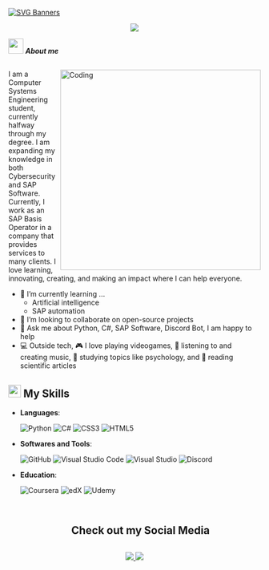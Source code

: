 <!--<h1 align="center"><b>Hi , I'm Anthony Trinidad </b><img src="https://media.giphy.com/media/hvRJCLFzcasrR4ia7z/giphy.gif" width="35"></h1>-->

[![SVG Banners](https://svg-banners.vercel.app/api?type=typeWriter&text1=Hi,%20%20I'm%20Anthony%20Trinidad%20👋&width=1000&height=80)](https://github.com/Akshay090/svg-banners)
<!--  -->
<p align="center">
  <a href="https://github.com/DenverCoder1/readme-typing-svg"><img src="https://readme-typing-svg.herokuapp.com?font=Time+New+Roman&color=%23C8BE25&size=25&center=true&vCenter=true&width=600&height=20&lines=Computer+Systems+Engineer;Cybersecurity;SAP+Software;"></a>
</p>

<img src="https://media.tenor.com/ETKELYMrCUIAAAAM/cat.gif" width="30px">&nbsp;***About me***

##
<img align="right" alt="Coding" width="400" src="https://i.pinimg.com/originals/72/0c/c4/720cc43d757ee638ad5054a05220fafe.gif"/>

I am a Computer Systems Engineering student, currently halfway through my degree. I am expanding my knowledge in both Cybersecurity and SAP Software. Currently, I work as an SAP Basis Operator in a company that provides services to many clients. I love learning, innovating, creating, and making an impact where I can help everyone.
- 🌱 I’m currently learning ...
  - Artificial intelligence
  - SAP automation
- 🔭 I’m looking to collaborate on open-source projects
- 💬 Ask me about Python, C#, SAP Software, Discord Bot, I am happy to help
- 💻 Outside tech, 🎮 I love playing videogames, 🎵  listening to and creating music, 🤍 studying topics like psychology, and 📖 reading scientific articles


## <img src="https://media2.giphy.com/media/QssGEmpkyEOhBCb7e1/giphy.gif?cid=ecf05e47a0n3gi1bfqntqmob8g9aid1oyj2wr3ds3mg700bl&rid=giphy.gif" width ="25"><b> My Skills</b>


<p align="center">

- **Languages**:
    
    ![Python](https://img.shields.io/badge/Python%20-%2314354C.svg?style=for-the-badge&logo=python&logoColor=white)
  	![C#](https://img.shields.io/badge/c%23-%23239120.svg?style=for-the-badge&logo=csharp&logoColor=white)
    ![CSS3](https://img.shields.io/badge/css3-%231572B6.svg?style=for-the-badge&logo=css3&logoColor=white)
    ![HTML5](https://img.shields.io/badge/html5-%23E34F26.svg?style=for-the-badge&logo=html5&logoColor=white)

- **Softwares and Tools**:

    ![GitHub](https://img.shields.io/badge/github-%23121011.svg?style=for-the-badge&logo=github&logoColor=white)
    ![Visual Studio Code](https://img.shields.io/badge/Visual%20Studio%20Code-0078d7.svg?style=for-the-badge&logo=visual-studio-code&logoColor=white)
    ![Visual Studio](https://img.shields.io/badge/Visual%20Studio-5C2D91.svg?style=for-the-badge&logo=visual-studio&logoColor=white)
    ![Discord](https://img.shields.io/badge/Discord-%235865F2.svg?style=for-the-badge&logo=discord&logoColor=white)
  

- **Education**:

    ![Coursera](https://img.shields.io/badge/Coursera-%230056D2.svg?style=for-the-badge&logo=Coursera&logoColor=white)
    ![edX](https://img.shields.io/badge/edX-%2302262B.svg?style=for-the-badge&logo=edX&logoColor=white)
    ![Udemy](https://img.shields.io/badge/Udemy-A435F0?style=for-the-badge&logo=Udemy&logoColor=white)

##
<!--h1 without bottom border-->
 <div id="user-content-toc">
   <ul align="center">
     <summary><h2 style="display: inline-block">Check out my Social Media</h2></summary>
  </ul>
</div>
<!--tech stack icons-->
<p align="center">
  <a href="https://www.instagram.com/anthonytrinidad_r/">
    <img src="https://skillicons.dev/icons?i=instagram&perline=14" />
  </a>
  
  <a href="">
    <img src="https://skillicons.dev/icons?i=discord&perline=14" />
  </a>
</p>

<!--
<h2>Github stats:</h2> 

[![](https://github-readme-stats.vercel.app/api?username=valentinawerle&show_icons=true&theme=tokyonight&hide_border=true&locale=en)](https://github.com/valentinawerle)
[![](https://github-readme-streak-stats.herokuapp.com/?user=valentinawerle&theme=material-palenight)](https://github.com/valentinawerle)
</div>
-->
